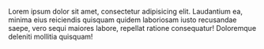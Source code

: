 Lorem ipsum dolor sit amet, consectetur adipisicing elit. Laudantium ea, minima eius reiciendis quisquam quidem laboriosam iusto recusandae saepe, vero sequi maiores labore, repellat ratione consequatur! Doloremque deleniti mollitia quisquam!
